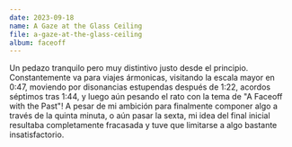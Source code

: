 ```yaml
---
date: 2023-09-18
name: A Gaze at the Glass Ceiling
file: a-gaze-at-the-glass-ceiling
album: faceoff
---
```


Un pedazo tranquilo pero muy distintivo justo desde el principio. Constantemente va para viajes ármonicas, visitando la escala mayor en 0:47, moviendo por disonancias estupendas después de 1:22, acordos séptimos tras 1:44, y luego aún pesando el rato con la tema de "A Faceoff with the Past"! A pesar de mi ambición para finalmente componer algo a través de la quinta minuta, o aún pasar la sexta, mi idea del final inicial resultaba completamente fracasada y tuve que limitarse a algo bastante insatisfactorio.
